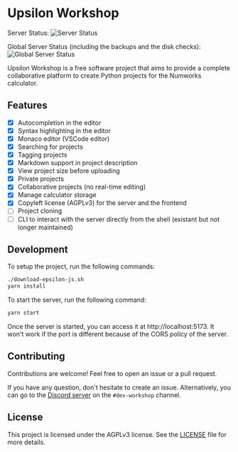 # Upsilon Workshop

Server Status:
![Server Status](https://healthchecks.io/b/2/ce2db9c9-9135-486a-b50b-b4366af62cdb.svg)

Global Server Status (including the backups and the disk checks):
![Global Server Status](https://healthchecks.io/badge/29aaba5b-4fff-45f8-a6a3-b7a087c6e9c2/tk0VvjLE-2.svg)

Upsilon Workshop is a free software project that aims to provide a complete
collaborative platform to create Python projects for the Numworks calculator.

## Features

- [x] Autocompletion in the editor
- [x] Syntax highlighting in the editor
- [x] Monaco editor (VSCode editor)
- [x] Searching for projects
- [x] Tagging projects
- [x] Markdown support in project description
- [x] View project size before uploading
- [x] Private projects
- [x] Collaborative projects (no real-time editing)
- [x] Manage calculator storage
- [x] Copyleft license (AGPLv3) for the server and the frontend
- [ ] Project cloning
- [ ] CLI to interact with the server directly from the shell (existant but not
      longer maintained)

## Development

To setup the project, run the following commands:

```bash
./download-epsilon-js.sh
yarn install
```

To start the server, run the following command:

```bash
yarn start
```

Once the server is started, you can access it at http://localhost:5173. It won't
work if the port is different because of the CORS policy of the server.

## Contributing

Contributions are welcome! Feel free to open an issue or a pull request.

If you have any question, don't hesitate to create an issue.
Alternatively, you can go to the [Discord server](https://discord.gg/JpmjSH3) on
the `#dev-workshop` channel.

## License

This project is licensed under the AGPLv3 license. See the [LICENSE](LICENSE)
file for more details.
